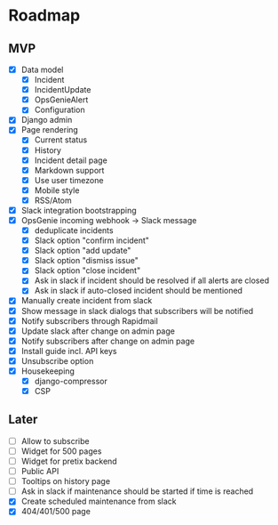 # Roadmap

## MVP

- [x] Data model
  - [x] Incident
  - [x] IncidentUpdate
  - [x] OpsGenieAlert
  - [x] Configuration
- [x] Django admin
- [x] Page rendering
  - [x] Current status
  - [x] History
  - [x] Incident detail page
  - [x] Markdown support
  - [x] Use user timezone
  - [x] Mobile style
  - [x] RSS/Atom
- [x] Slack integration bootstrapping
- [x] OpsGenie incoming webhook → Slack message
  - [x] deduplicate incidents
  - [x] Slack option "confirm incident"
  - [x] Slack option "add update"
  - [x] Slack option "dismiss issue"
  - [x] Slack option "close incident"
  - [x] Ask in slack if incident should be resolved if all alerts are closed
  - [x] Ask in slack if auto-closed incident should be mentioned
- [x] Manually create incident from slack
- [x] Show message in slack dialogs that subscribers will be notified
- [x] Notify subscribers through Rapidmail
- [x] Update slack after change on admin page
- [x] Notify subscribers after change on admin page
- [x] Install guide incl. API keys
- [x] Unsubscribe option
- [x] Housekeeping
  - [x] django-compressor
  - [x] CSP

## Later

- [ ] Allow to subscribe
- [ ] Widget for 500 pages
- [ ] Widget for pretix backend
- [ ] Public API
- [ ] Tooltips on history page
- [ ] Ask in slack if maintenance should be started if time is reached
- [x] Create scheduled maintenance from slack
- [x] 404/401/500 page
